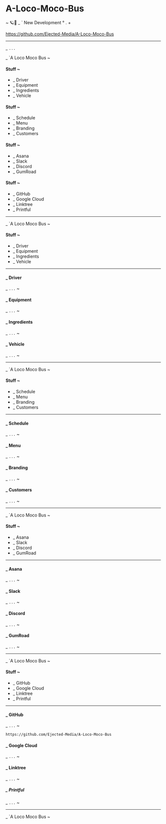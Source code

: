 # A-Loco-Moco-Bus
~ 🪐🦭 _ ` New Development ° . + 


https://github.com/Ejected-Media/A-Loco-Moco-Bus


--- 

_ `...`

 _ `A Loco Moco Bus ~
 
 
 #### Stuff ~
 + _ Driver
 + _ Equipment 
 + _ Ingredients 
 + _ Vehicle 
 
 
 #### Stuff ~
 + _ Schedule 
 + _ Menu
 + _ Branding 
 + _ Customers
 
 #### Stuff ~
 + _ Asana
 + _ Slack
 + _ Discord 
 + _ GumRoad
 
 
#### Stuff ~
+ _ GitHub
+ _ Google Cloud
+ _ Linktree
+ _ Printful


--- 

 _ `A Loco Moco Bus ~
 
 #### Stuff ~
 + _ Driver
 + _ Equipment 
 + _ Ingredients 
 + _ Vehicle 
 
 --- 
 
 #### _ Driver
  _ `...` ~
  
 #### _ Equipment 
 _ `...` ~
 
 #### _ Ingredients 
 _ `...` ~
 
 #### _ Vehicle 
 _ `...` ~
 
 
 
 --- 

 _ `A Loco Moco Bus ~
 
 #### Stuff ~
 + _ Schedule 
 + _ Menu
 + _ Branding 
 + _ Customers
 
 ---
 
  #### _ Schedule 
  _ `...` ~
  
 #### _ Menu
 _ `...` ~
 
 #### _ Branding 
 _ `...` ~
 
 #### _ Customers
 _ `...` ~
 
 --- 

 _ `A Loco Moco Bus ~
 
 #### Stuff ~
 + _ Asana
 + _ Slack
 + _ Discord 
 + _ GumRoad
 
 --- 
 
 #### _ Asana
 _ `...` ~
 
 #### _ Slack
 _ `...` ~
 
 #### _ Discord 
 _ `...` ~
 
 #### _ GumRoad
 _ `...` ~
 
 --- 

 _ `A Loco Moco Bus ~
 
#### Stuff ~
+ _ GitHub
+ _ Google Cloud
+ _ Linktree
+ _ Printful

--- 

#### _ GitHub
_ `...` ~

` https://github.com/Ejected-Media/A-Loco-Moco-Bus `

#### _ Google Cloud
_ `...` ~

#### _ Linktree
_ `...` ~

##### _ Printful
_ `...` ~
 
 
 --- 

 _ `A Loco Moco Bus ~
 
 